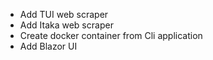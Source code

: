  - Add TUI web scraper
 - Add Itaka web scraper
 - Create docker container from Cli application
 - Add Blazor UI
